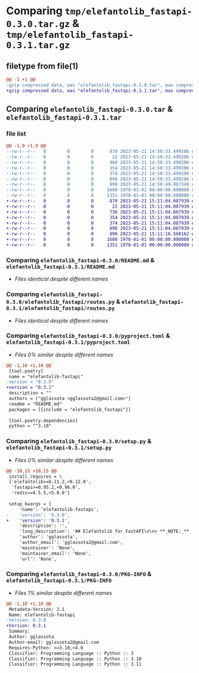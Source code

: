 # Comparing `tmp/elefantolib_fastapi-0.3.0.tar.gz` & `tmp/elefantolib_fastapi-0.3.1.tar.gz`

## filetype from file(1)

```diff
@@ -1 +1 @@
-gzip compressed data, was "elefantolib_fastapi-0.3.0.tar", max compression
+gzip compressed data, was "elefantolib_fastapi-0.3.1.tar", max compression
```

## Comparing `elefantolib_fastapi-0.3.0.tar` & `elefantolib_fastapi-0.3.1.tar`

### file list

```diff
@@ -1,9 +1,9 @@
--rw-r--r--   0        0        0      878 2023-05-21 14:50:33.499206 elefantolib_fastapi-0.3.0/README.md
--rw-r--r--   0        0        0       22 2023-05-21 14:50:33.499206 elefantolib_fastapi-0.3.0/elefantolib_fastapi/__init__.py
--rw-r--r--   0        0        0      460 2023-05-21 14:50:33.499206 elefantolib_fastapi-0.3.0/elefantolib_fastapi/depends.py
--rw-r--r--   0        0        0      354 2023-05-21 14:50:33.499206 elefantolib_fastapi-0.3.0/elefantolib_fastapi/exceptions.py
--rw-r--r--   0        0        0      374 2023-05-21 14:50:33.499206 elefantolib_fastapi-0.3.0/elefantolib_fastapi/requests.py
--rw-r--r--   0        0        0      898 2023-05-21 14:50:33.499206 elefantolib_fastapi-0.3.0/elefantolib_fastapi/routes.py
--rw-r--r--   0        0        0      890 2023-05-21 14:50:49.967348 elefantolib_fastapi-0.3.0/pyproject.toml
--rw-r--r--   0        0        0     1608 1970-01-01 00:00:00.000000 elefantolib_fastapi-0.3.0/setup.py
--rw-r--r--   0        0        0     1351 1970-01-01 00:00:00.000000 elefantolib_fastapi-0.3.0/PKG-INFO
+-rw-r--r--   0        0        0      878 2023-05-21 15:11:04.087939 elefantolib_fastapi-0.3.1/README.md
+-rw-r--r--   0        0        0       22 2023-05-21 15:11:04.087939 elefantolib_fastapi-0.3.1/elefantolib_fastapi/__init__.py
+-rw-r--r--   0        0        0      736 2023-05-21 15:11:04.087939 elefantolib_fastapi-0.3.1/elefantolib_fastapi/depends.py
+-rw-r--r--   0        0        0      354 2023-05-21 15:11:04.087939 elefantolib_fastapi-0.3.1/elefantolib_fastapi/exceptions.py
+-rw-r--r--   0        0        0      374 2023-05-21 15:11:04.087939 elefantolib_fastapi-0.3.1/elefantolib_fastapi/requests.py
+-rw-r--r--   0        0        0      898 2023-05-21 15:11:04.087939 elefantolib_fastapi-0.3.1/elefantolib_fastapi/routes.py
+-rw-r--r--   0        0        0      890 2023-05-21 15:11:16.568162 elefantolib_fastapi-0.3.1/pyproject.toml
+-rw-r--r--   0        0        0     1608 1970-01-01 00:00:00.000000 elefantolib_fastapi-0.3.1/setup.py
+-rw-r--r--   0        0        0     1351 1970-01-01 00:00:00.000000 elefantolib_fastapi-0.3.1/PKG-INFO
```

### Comparing `elefantolib_fastapi-0.3.0/README.md` & `elefantolib_fastapi-0.3.1/README.md`

 * *Files identical despite different names*

### Comparing `elefantolib_fastapi-0.3.0/elefantolib_fastapi/routes.py` & `elefantolib_fastapi-0.3.1/elefantolib_fastapi/routes.py`

 * *Files identical despite different names*

### Comparing `elefantolib_fastapi-0.3.0/pyproject.toml` & `elefantolib_fastapi-0.3.1/pyproject.toml`

 * *Files 0% similar despite different names*

```diff
@@ -1,10 +1,10 @@
 [tool.poetry]
 name = "elefantolib-fastapi"
-version = "0.3.0"
+version = "0.3.1"
 description = ""
 authors = ["gglassota <gglassota2@gmail.com>"]
 readme = "README.md"
 packages = [{include = "elefantolib_fastapi"}]
 
 [tool.poetry.dependencies]
 python = "^3.10"
```

### Comparing `elefantolib_fastapi-0.3.0/setup.py` & `elefantolib_fastapi-0.3.1/setup.py`

 * *Files 0% similar despite different names*

```diff
@@ -10,15 +10,15 @@
 install_requires = \
 ['elefantolib>=0.11.2,<0.12.0',
  'fastapi>=0.95.2,<0.96.0',
  'redis>=4.5.5,<5.0.0']
 
 setup_kwargs = {
     'name': 'elefantolib-fastapi',
-    'version': '0.3.0',
+    'version': '0.3.1',
     'description': '',
     'long_description': '## Elefantolib for FastAPI\n\n> **_NOTE:_**  Only for this library developers. After clone this repository you should run command:\n> \n\n ```console \ngit config core.hooksPath .githooks\n```\n\n\n## Installation\n\n<div class="termy">\n\n```console\npoetry add elefantolib-fastapi\n```\n</div>\n\n## Example\n\n### Prepare\n\n* Add environmental variables\n\n```\nSECRET=\nALGORITHM=\nISSUER=\n```\n* Defaults:\n    \n    - SECRET - not set, this is required\n    - ALGORITHM=HS256\n    - ISSUER=Consumer\n\n### Create it\n\n* Create a file `main.py` with:\n\n```Python\nfrom elefantolib_fastapi.requests import Request\nfrom elefantolib_fastapi.routes import APIRoute\n\nfrom fastapi import FastAPI\n\napp = FastAPI()\n\napp.router.route_class = APIRoute\n\n\n@app.get(\'/\')\ndef index(request: Request):\n    # TODO something\n    response = request.pfm.services.some_service_name.get(\'path-to-endpoint\')\n    return response\n\n```',
     'author': 'gglassota',
     'author_email': 'gglassota2@gmail.com',
     'maintainer': 'None',
     'maintainer_email': 'None',
     'url': 'None',
```

### Comparing `elefantolib_fastapi-0.3.0/PKG-INFO` & `elefantolib_fastapi-0.3.1/PKG-INFO`

 * *Files 1% similar despite different names*

```diff
@@ -1,10 +1,10 @@
 Metadata-Version: 2.1
 Name: elefantolib-fastapi
-Version: 0.3.0
+Version: 0.3.1
 Summary: 
 Author: gglassota
 Author-email: gglassota2@gmail.com
 Requires-Python: >=3.10,<4.0
 Classifier: Programming Language :: Python :: 3
 Classifier: Programming Language :: Python :: 3.10
 Classifier: Programming Language :: Python :: 3.11
```

